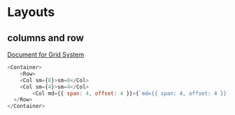 # Layouts

## columns and row

[Document for Grid System](https://react-bootstrap.github.io/layout/grid/)

```javascript
<Container>  
	<Row>
    <Col sm={8}>sm=8</Col>
    <Col sm={4}>sm=4</Col>
		<Col md={{ span: 4, offset: 4 }}>{`md={{ span: 4, offset: 4 }}`}</Col>
  </Row>
</Container>
```

